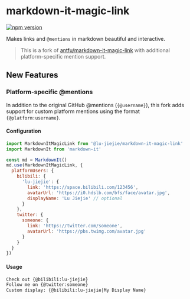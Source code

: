# markdown-it-magic-link

[![npm version][npm-version-src]][npm-version-href]

Makes links and `@mentions` in markdown beautiful and interactive.

> This is a fork of [antfu/markdown-it-magic-link](https://github.com/antfu/markdown-it-magic-link) with additional platform-specific mention support.

## New Features

### Platform-specific @mentions

In addition to the original GitHub @mentions (`{@username}`), this fork adds support for custom platform mentions using the format `{@platform:username}`.

#### Configuration

```js
import MarkdownItMagicLink from '@lu-jiejie/markdown-it-magic-link'
import MarkdownIt from 'markdown-it'

const md = MarkdownIt()
md.use(MarkdownItMagicLink, {
  platformUsers: {
    bilibili: {
      'lu-jiejie': {
        link: 'https://space.bilibili.com/123456',
        avatarUrl: 'https://i0.hdslb.com/bfs/face/avatar.jpg',
        displayName: 'Lu Jiejie' // optional
      }
    },
    twitter: {
      someone: {
        link: 'https://twitter.com/someone',
        avatarUrl: 'https://pbs.twimg.com/avatar.jpg'
      }
    }
  }
})
```

#### Usage

```markdown
Check out {@bilibili:lu-jiejie}
Follow me on {@twitter:someone}
Custom display: {@bilibili:lu-jiejie|My Display Name}
```

<!-- Badges -->

[npm-version-src]: https://img.shields.io/npm/v/markdown-it-magic-link?style=flat&colorA=080f12&colorB=1fa669
[npm-version-href]: https://npmjs.com/package/markdown-it-magic-link
